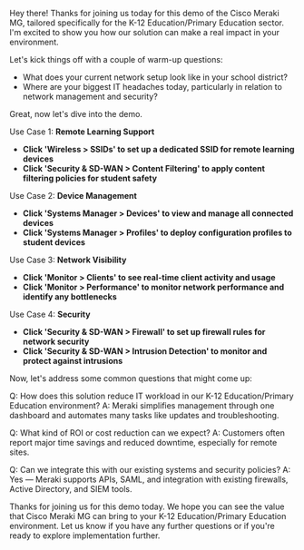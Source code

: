 Hey there! Thanks for joining us today for this demo of the Cisco Meraki MG, tailored specifically for the K-12 Education/Primary Education sector. I'm excited to show you how our solution can make a real impact in your environment.

Let's kick things off with a couple of warm-up questions:
- What does your current network setup look like in your school district?
- Where are your biggest IT headaches today, particularly in relation to network management and security?

Great, now let's dive into the demo.

Use Case 1: **Remote Learning Support**
- **Click 'Wireless > SSIDs' to set up a dedicated SSID for remote learning devices**
- **Click 'Security & SD-WAN > Content Filtering' to apply content filtering policies for student safety**

Use Case 2: **Device Management**
- **Click 'Systems Manager > Devices' to view and manage all connected devices**
- **Click 'Systems Manager > Profiles' to deploy configuration profiles to student devices**

Use Case 3: **Network Visibility**
- **Click 'Monitor > Clients' to see real-time client activity and usage**
- **Click 'Monitor > Performance' to monitor network performance and identify any bottlenecks**

Use Case 4: **Security**
- **Click 'Security & SD-WAN > Firewall' to set up firewall rules for network security**
- **Click 'Security & SD-WAN > Intrusion Detection' to monitor and protect against intrusions**

Now, let's address some common questions that might come up:

Q: How does this solution reduce IT workload in our K-12 Education/Primary Education environment?
A: Meraki simplifies management through one dashboard and automates many tasks like updates and troubleshooting.

Q: What kind of ROI or cost reduction can we expect?
A: Customers often report major time savings and reduced downtime, especially for remote sites.

Q: Can we integrate this with our existing systems and security policies?
A: Yes — Meraki supports APIs, SAML, and integration with existing firewalls, Active Directory, and SIEM tools.

Thanks for joining us for this demo today. We hope you can see the value that Cisco Meraki MG can bring to your K-12 Education/Primary Education environment. Let us know if you have any further questions or if you're ready to explore implementation further.